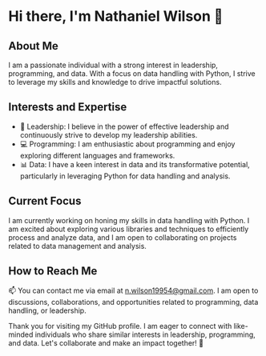 # Hi there, I'm Nathaniel Wilson 👋

## About Me
I am a passionate individual with a strong interest in leadership, programming, and data. With a focus on data handling with Python, I strive to leverage my skills and knowledge to drive impactful solutions.

## Interests and Expertise
- 🌟 Leadership: I believe in the power of effective leadership and continuously strive to develop my leadership abilities.
- 💻 Programming: I am enthusiastic about programming and enjoy exploring different languages and frameworks.
- 📊 Data: I have a keen interest in data and its transformative potential, particularly in leveraging Python for data handling and analysis.

## Current Focus
I am currently working on honing my skills in data handling with Python. I am excited about exploring various libraries and techniques to efficiently process and analyze data, and I am open to collaborating on projects related to data management and analysis.

## How to Reach Me
📫 You can contact me via email at n.wilson19954@gmail.com. I am open to discussions, collaborations, and opportunities related to programming, data handling, or leadership.

Thank you for visiting my GitHub profile. I am eager to connect with like-minded individuals who share similar interests in leadership, programming, and data. Let's collaborate and make an impact together! 🚀

